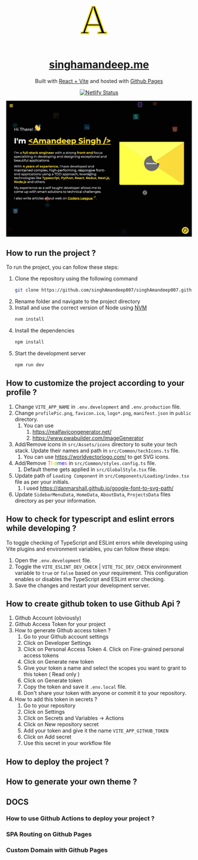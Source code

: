 <div align='center'>
<svg
		height="100"
		width="100"
    viewBox="0 0 100 100"
    xmlns="http://www.w3.org/2000/svg"
    >
<path stroke="#f7e018" stroke-width="3" d="M 6.4 69.8 L 31.2 0 L 39.4 0 L 64.5 69.8 L 71 70.7 L 71 75 L 46.6 75 L 46.6 70.7 L 55.4 69.8 L 50.1 53.9 L 18.9 53.9 L 13.6 69.7 L 22.5 70.7 L 22.5 75 L 0 75 L 0 70.7 L 6.4 69.8 Z M 48.3 48.7 L 37 15.4 L 34.2 5.9 L 31.5 15.7 L 20.6 48.7 L 48.3 48.7 Z" />
</svg>

</div>
<h1 align="center">
  <a href="https://singhamandeep.me/">singhamandeep.me</a>
</h1>
<p align="center">
  Built with <a href="https://react.dev/" target="_blank">React + Vite</a> and hosted with <a href="https://pages.github.com/" target="_blank">Github Pages</a>
	
</p>

<p align="center">
  <a href="https://github.com/singhAmandeep007/singhAmandeep007.github.io/actions/workflows/static.yml" target="_blank">
    <img src="https://github.com/singhAmandeep007/singhAmandeep007.github.io/actions/workflows/static.yml/badge.svg" alt="Netlify Status" />
  </a>
</p>

![demo](/public/demo.png)

## How to run the project ?

To run the project, you can follow these steps:

1. Clone the repository using the following command
   ```sh
   git clone https://github.com/singhAmandeep007/singhAmandeep007.github.io.git
   ```
2. Rename folder and navigate to the project directory
3. Install and use the correct version of Node using [NVM](https://github.com/nvm-sh/nvm)
   ```sh
   nvm install
   ```
4. Install the dependencies
   ```sh
   npm install
   ```
5. Start the development server
   ```sh
   npm run dev
   ```

## How to customize the project according to your profile ?

1. Change `VITE_APP_NAME` in `.env.development` and `.env.production` file.
2. Change `profilePic.png`, `favicon.ico`, `logo*.png`, `manifest.json` in `public` directory.
   1. You can use
      1. https://realfavicongenerator.net/
      2. https://www.pwabuilder.com/imageGenerator
3. Add/Remove icons in `src/Assets/icons` directory to suite your tech stack. Update their names and path in `src/Common/techIcons.ts` file.
   1. You can use https://worldvectorlogo.com/ to get SVG icons.
4. Add/Remove <span style="background-image: linear-gradient(to left, violet, indigo, blue, green, yellow, orange, red);-webkit-background-clip: text;color: transparent;">Themes</span> in `src/Common/styles.config.ts` file.
   1. Default theme gets applied in `src/GlobalStyle.tsx` file.
5. Update path of `Loading Component` in `src/Components/Loading/index.tsx` file as per your initials.
   1. I used https://danmarshall.github.io/google-font-to-svg-path/
6. Update `SidebarMenuData`, `HomeData`, `AboutData`, `ProjectsData` files directory as per your information.

## How to check for typescript and eslint errors while developing ?

To toggle checking of TypeScript and ESLint errors while developing using Vite plugins and environment variables, you can follow these steps:

1. Open the `.env.development` file.
2. Toggle the `VITE_ESLINT_DEV_CHECK` | `VITE_TSC_DEV_CHECK` environment variable to `true` or `false` based on your requirement. This configuration enables or disables the TypeScript and ESLint error checking.
3. Save the changes and restart your development server.

## How to create github token to use Github Api ?

1. Github Account (obviously)
2. Github Access Token for your project
3. How to generate Github access token ?
   1. Go to your Github account settings
   2. Click on Developer Settings
   3. Click on Personal Access Token 4. Click on Fine-grained personal access tokens
   4. Click on Generate new token
   5. Give your token a name and select the scopes you want to grant to this token ( Read only )
   6. Click on Generate token
   7. Copy the token and save it `.env.local` file.
   8. Don't share your token with anyone or commit it to your repository.
4. How to add this token in secrets ?
   1. Go to your repository
   2. Click on Settings
   3. Click on Secrets and Variables -> Actions
   4. Click on New repository secret
   5. Add your token and give it the name `VITE_APP_GITHUB_TOKEN`
   6. Click on Add secret
   7. Use this secret in your workflow file

## How to deploy the project ?

## How to generate your own theme ?

## DOCS

### How to use Github Actions to deploy your project ?

### SPA Routing on Github Pages

### Custom Domain with Github Pages
